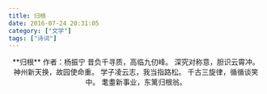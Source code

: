 ```yaml
---
title: 归根
date: 2016-07-24 20:31:05
category: ["文学"]
tags: ["诗词"]
---
```


<center>
**归根**
作者：杨振宁
<!--more-->
昔负千寻质，高临九仞峰。
深究对称意，胆识云霄冲。
神州新天换，故园使命重。
学子凌云志，我当指路松。
千古三旋律，循循谈笑中。
耄耋新事业，东篱归根翁。
</center>